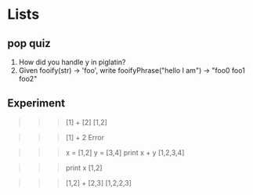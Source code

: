 Lists
=====

## pop quiz

1. How did you handle y in piglatin?
2. Given fooify(str) -> 'foo', write fooifyPhrase("hello I am") -> "foo0 foo1 foo2"

## Experiment

   >>> [1] + [2]
   [1,2]
   
   >>> [1] + 2
   Error

   >>> x = [1,2]
   >>> y = [3,4]
   >>> print x + y
   [1,2,3,4]

   >>> print x
   [1,2]

   >>> [1,2] + [2,3]
   [1,2,2,3]

